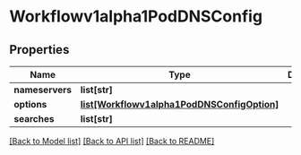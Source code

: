 # Workflowv1alpha1PodDNSConfig

## Properties
Name | Type | Description | Notes
------------ | ------------- | ------------- | -------------
**nameservers** | **list[str]** |  | [optional] 
**options** | [**list[Workflowv1alpha1PodDNSConfigOption]**](Workflowv1alpha1PodDNSConfigOption.md) |  | [optional] 
**searches** | **list[str]** |  | [optional] 

[[Back to Model list]](../README.md#documentation-for-models) [[Back to API list]](../README.md#documentation-for-api-endpoints) [[Back to README]](../README.md)


